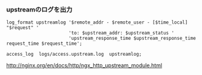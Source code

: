### upstreamのログを出力

```
log_format upstreamlog '$remote_addr - $remote_user - [$time_local] "$request" '
                       'to: $upstream_addr: $upstream_status '
                       'upstream_response_time $upstream_response_time request_time $request_time';

access_log  logs/access.upstream.log  upstreamlog; 
```

http://nginx.org/en/docs/http/ngx_http_upstream_module.html
